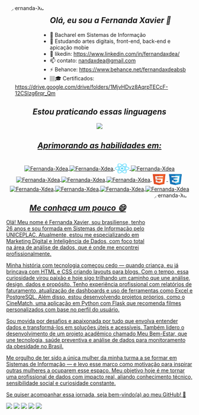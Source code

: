  
 <div> <img align="left" alt="Fernanda-Xdea" height="200" style="border-radius:50px;" src="https://images.vexels.com/media/users/3/294733/isolated/preview/aa404ba71462d76bbdcad5a20ac983fb-icone-fofo-de-planta-de-auto-estima.png"> </div>
 
  <i> <h2> Olá, eu sou a Fernanda Xavier 👋 </h2> </i>
- 🔭 Bacharel em Sistemas de Informação
- 🌱 Estudando artes digitais, front-end, back-end e apicação mobie
- 💬 likedin: https://www.linkedin.com/in/fernandaxdea/
- 📫 contato: nandaxdea@gmail.com
- ⚡ Behance: https://www.behance.net/fernandaxdeabsb
- 🏽‍🎓  Certificados: https://drive.google.com/drive/folders/1MjvHDvz8AqrpTECcF-12CSlzg6rqr_Qm
<div align="center"> <i> <h2> Estou praticando essas linguagens </h2> </i></div>
 
<div align="center">
  <a href="https://github.com/FernandaXdea">
  <img height="150em" src="https://github-readme-stats.vercel.app/api/top-langs/?username=FernandaXdea&layout=compact&langs_count=7&theme=radical"/>
</div>
 <div align="center"> <i> <h2> Aprimorando as habilidades em: </h2> </i></div>
 <div align="center">
<div style="display: inline_block"><br>
  <img align="center" alt="Fernanda-Xdea" height="30" width="40" src="https://cdn.jsdelivr.net/gh/devicons/devicon/icons/javascript/javascript-plain.svg">
  <img align="center" alt="Fernanda-Xdea" height="30" width="40" src="https://cdn.jsdelivr.net/gh/devicons/devicon/icons/postgresql/postgresql-plain.svg">
  <img align="center" alt="Fernanda-Xdea" height="30" width="40" src="https://raw.githubusercontent.com/devicons/devicon/master/icons/react/react-original.svg">
  <img align="center" alt="Fernanda-Xdea" height="30" width="40" src="https://cdn.jsdelivr.net/gh/devicons/devicon/icons/vscode/vscode-original.svg">
  <img align="center" alt="Fernanda-Xdea" height="30" width="40" src="https://cdn.jsdelivr.net/gh/devicons/devicon/icons/mysql/mysql-original-wordmark.svg" />
  <img align="center" alt="Fernanda-Xdea" height="30" width="40" src="https://cdn.jsdelivr.net/gh/devicons/devicon/icons/mongodb/mongodb-plain-wordmark.svg" />
  <img align="center" alt="Fernanda-Xdea" height="30" width="40" src="https://cdn.jsdelivr.net/gh/devicons/devicon/icons/java/java-original-wordmark.svg" />
  <img align="center" alt="Fernanda-Xdea" height="30" width="40" src="https://raw.githubusercontent.com/devicons/devicon/master/icons/html5/html5-original.svg">
  <img align="center" alt="Fernanda-Xdea" height="30" width="40" src="https://raw.githubusercontent.com/devicons/devicon/master/icons/css3/css3-original.svg">
  <img align="center" alt="Fernanda-Xdea" height="30" width="40" src="https://cdn.jsdelivr.net/gh/devicons/devicon/icons/photoshop/photoshop-line.svg">
  <img align="center" alt="Fernanda-Xdea" height="30" width="40" src="https://cdn.jsdelivr.net/gh/devicons/devicon/icons/oracle/oracle-original.svg">
  <img align="center" alt="Fernanda-Xdea" height="30" width="40" src="https://cdn.jsdelivr.net/gh/devicons/devicon/icons/canva/canva-original.svg">
  <img align="center" alt="Fernanda-Xdea" height="30" width="40" src="https://cdn.jsdelivr.net/gh/devicons/devicon/icons/behance/behance-original.svg">
  <img align="right" alt="Fernanda-Xdea" height="150" style="border-radius:50px;" src="https://i.picasion.com/pic91/4eb8e4b1c3fea7509478a8aeebfcc6d2.gif">
</div></div>
<div align="center"> <i> <h2> Me conhaça um pouco 😄 </h2> </i></div>
Olá! Meu nome é Fernanda Xavier, sou brasiliense, tenho 26 anos e sou formada em Sistemas de Informação pelo UNICEPLAC. Atualmente, estou me especializando em Marketing Digital e Inteligência de Dados, com foco total na área de análise de dados, que é onde me encontrei profissionalmente.

Minha história com tecnologia começou cedo — quando criança, eu já brincava com HTML e CSS criando layouts para blogs. Com o tempo, essa curiosidade virou paixão e hoje sigo trilhando um caminho que une análise, design, dados e propósito. Tenho experiência profissional com relatórios de faturamento, atualização de dashboards e uso de ferramentas como Excel e PostgreSQL. Além disso, estou desenvolvendo projetos próprios, como o CineMatch, uma aplicação em Python com Flask que recomenda filmes personalizados com base no perfil do usuário.

Sou movida por desafios e apaixonada por tudo que envolva entender dados e transformá-los em soluções úteis e acessíveis. Também lidero o desenvolvimento de um projeto acadêmico chamado Meu Bem-Estar, que une tecnologia, saúde preventiva e análise de dados para monitoramento da obesidade no Brasil.

Me orgulho de ter sido a única mulher da minha turma a se formar em Sistemas de Informação — e levo esse marco como motivação para inspirar outras mulheres a ocuparem esse espaço. Meu objetivo hoje é me tornar uma profissional de dados com impacto real, aliando conhecimento técnico, sensibilidade social e curiosidade constante.

Se quiser acompanhar essa jornada, seja bem-vindo(a) ao meu GitHub! 🚀
  <div> 
  <a href="https://www.youtube.com/channel/UCSSVGgs9B08G-MXRY1RPLyQ" target="_blank"><img src="https://img.shields.io/badge/YouTube-FF0000?style=for-the-badge&logo=youtube&logoColor=white" target="_blank"></a>
  <a href="https://www.instagram.com/fernanda._.xdea/" target="_blank"><img src="https://img.shields.io/badge/-Instagram-%23E4405F?style=for-the-badge&logo=instagram&logoColor=white" target="_blank"></a>
 <a href="COLOCARLINK" target="_blank"><img src="https://img.shields.io/badge/Discord-7289DA?style=for-the-badge&logo=discord&logoColor=white" target="_blank"></a> 
  <a href = "mailto:nandaxdea@gmail.com"><img src="https://img.shields.io/badge/-Gmail-%23333?style=for-the-badge&logo=gmail&logoColor=white" target="_blank"></a>
  <a href="https://www.linkedin.com/in/fernandaxdea/" target="_blank"><img src="https://img.shields.io/badge/-LinkedIn-%230077B5?style=for-the-badge&logo=linkedin&logoColor=white" target="_blank"></a> 
 

